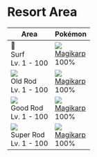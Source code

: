 # Resort Area

Area                                       | Pokémon
---                                        | ---
🌊<br>Surf<br>Lv. 1 - 100                   | ![][129]<br>[Magikarp]<br>100%
![][old-rod]<br>Old Rod<br>Lv. 1 - 100     | ![][129]<br>[Magikarp]<br>100%
![][good-rod]<br>Good Rod<br>Lv. 1 - 100   | ![][129]<br>[Magikarp]<br>100%
![][super-rod]<br>Super Rod<br>Lv. 1 - 100 | ![][129]<br>[Magikarp]<br>100%

[Magikarp]: ../../pokemons/129/
[good-rod]: ../img/items/good-rod.png
[old-rod]: ../img/items/old-rod.png
[super-rod]: ../img/items/super-rod.png
[129]: ../img/pokemon/129.png
